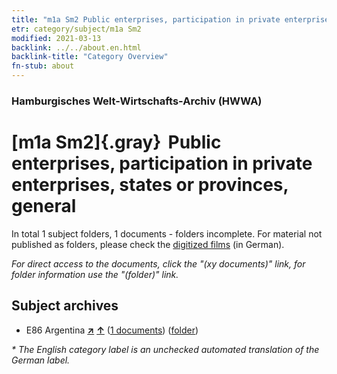 ```yaml
---
title: "m1a Sm2 Public enterprises, participation in private enterprises, states or provinces, general"
etr: category/subject/m1a Sm2
modified: 2021-03-13
backlink: ../../about.en.html
backlink-title: "Category Overview"
fn-stub: about
---
```


### Hamburgisches Welt-Wirtschafts-Archiv (HWWA)
# [m1a Sm2]{.gray}&#8201; Public enterprises, participation in private enterprises, states or provinces, general&#160; 





In total 1 subject folders, 1 documents - folders incomplete.
For material not published as folders, please check the [digitized films](/film/h1_sh) (in German).

_For direct access to the documents, click the "(xy documents)" link, for folder information use the "(folder)" link._

## Subject archives


- E86 Argentina [**&nearr;**](../../../geo/i/141692/about.en.html "Argentina (all folders)") [**&uarr;**](../../../geo/about.en.html#E86 "Country category system") (<a href="https://pm20.zbw.eu/dfgview/sh/141692,144844" title="about: Argentina : Public enterprises, participation in private enterprises, states or provinces, general" target="_blank">1 documents</a>) ([folder](http://purl.org/pressemappe20/folder/sh/141692,144844))


_* The English category label is an unchecked automated translation of the German label._

